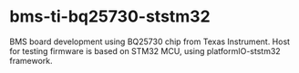 # bms-ti-bq25730-ststm32
BMS board development using BQ25730 chip from Texas Instrument. Host for testing firmware is based on STM32 MCU, using platformIO-ststm32 framework.

